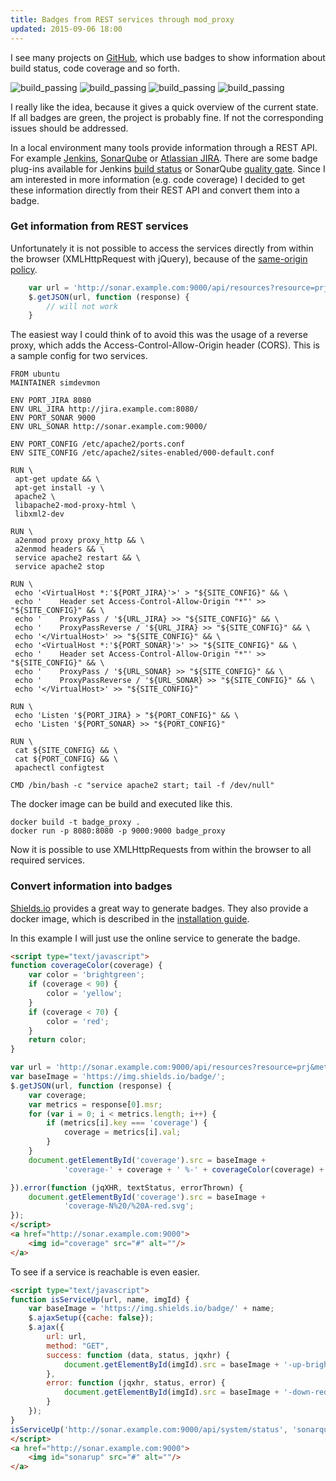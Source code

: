 ```yaml
---
title: Badges from REST services through mod_proxy
updated: 2015-09-06 18:00
---
```


I see many projects on [GitHub](https://github.com/), which use badges to show information about build status, code coverage and so forth.

![build_passing](https://img.shields.io/badge/build-passing-brightgreen.svg)
![build_passing](https://img.shields.io/badge/tests-42%20%2F%2042-brightgreen.svg)
![build_passing](https://img.shields.io/badge/coverage-100%-brightgreen.svg)
![build_passing](https://img.shields.io/badge/dependencies-up%20to%20date-brightgreen.svg)

I really like the idea, because it gives a quick overview of the current state. If all badges are green, the project is probably fine. 
If not the corresponding issues should be addressed. 

In a local environment many tools provide information through a REST API. 
For example [Jenkins](https://jenkins-ci.org/), [SonarQube](http://www.sonarqube.org/) or [Atlassian JIRA](https://www.atlassian.com/software/jira). 
There are some badge plug-ins available for Jenkins [build status](https://wiki.jenkins-ci.org/display/JENKINS/Embeddable+Build+Status+Plugin) or SonarQube [quality gate](https://github.com/QualInsight/qualinsight-plugins-sonarqube-badges).
Since I am interested in more information (e.g. code coverage) I decided to get these information directly from their REST API and convert them into a badge.

### Get information from REST services
Unfortunately it is not possible to access the services directly from within the browser (XMLHttpRequest with jQuery), because of the [same-origin policy](https://en.wikipedia.org/wiki/Same-origin_policy).

```javascript
    var url = 'http://sonar.example.com:9000/api/resources?resource=prj&metrics=coverage';
    $.getJSON(url, function (response) {
        // will not work
    }
```
The easiest way I could think of to avoid this was the usage of a reverse proxy, which adds the Access-Control-Allow-Origin header (CORS). This is a sample config for two services. 

```docker
FROM ubuntu 
MAINTAINER simdevmon

ENV PORT_JIRA 8080
ENV URL_JIRA http://jira.example.com:8080/
ENV PORT_SONAR 9000
ENV URL_SONAR http://sonar.example.com:9000/

ENV PORT_CONFIG /etc/apache2/ports.conf
ENV SITE_CONFIG /etc/apache2/sites-enabled/000-default.conf

RUN \
 apt-get update && \ 
 apt-get install -y \ 
 apache2 \
 libapache2-mod-proxy-html \
 libxml2-dev

RUN \ 
 a2enmod proxy proxy_http && \
 a2enmod headers && \
 service apache2 restart && \
 service apache2 stop

RUN \ 
 echo '<VirtualHost *:'${PORT_JIRA}'>' > "${SITE_CONFIG}" && \   
 echo '    Header set Access-Control-Allow-Origin "*"' >> "${SITE_CONFIG}" && \
 echo '    ProxyPass / '${URL_JIRA} >> "${SITE_CONFIG}" && \
 echo '    ProxyPassReverse / '${URL_JIRA} >> "${SITE_CONFIG}" && \
 echo '</VirtualHost>' >> "${SITE_CONFIG}" && \
 echo '<VirtualHost *:'${PORT_SONAR}'>' >> "${SITE_CONFIG}" && \   
 echo '    Header set Access-Control-Allow-Origin "*"' >> "${SITE_CONFIG}" && \
 echo '    ProxyPass / '${URL_SONAR} >> "${SITE_CONFIG}" && \
 echo '    ProxyPassReverse / '${URL_SONAR} >> "${SITE_CONFIG}" && \
 echo '</VirtualHost>' >> "${SITE_CONFIG}" 
 
RUN \
 echo 'Listen '${PORT_JIRA} > "${PORT_CONFIG}" && \
 echo 'Listen '${PORT_SONAR} >> "${PORT_CONFIG}"
 
RUN \
 cat ${SITE_CONFIG} && \
 cat ${PORT_CONFIG} && \
 apachectl configtest

CMD /bin/bash -c "service apache2 start; tail -f /dev/null"
```

The docker image can be build and executed like this.

```shell
docker build -t badge_proxy .
docker run -p 8080:8080 -p 9000:9000 badge_proxy
```
Now it is possible to use XMLHttpRequests from within the browser to all required services. 

### Convert information into badges

[Shields.io](https://github.com/badges/shields) provides a great way to generate badges. 
They also provide a docker image, which is described in the [installation guide](https://github.com/badges/shields/blob/master/INSTALL.md). 

In this example I will just use the online service to generate the badge.

```html
<script type="text/javascript">
function coverageColor(coverage) {
	var color = 'brightgreen';
	if (coverage < 90) {
		color = 'yellow';
	}
	if (coverage < 70) {
		color = 'red';
	}
	return color;
}

var url = 'http://sonar.example.com:9000/api/resources?resource=prj&metrics=coverage';
var baseImage = 'https://img.shields.io/badge/';
$.getJSON(url, function (response) {
	var coverage;
	var metrics = response[0].msr;
	for (var i = 0; i < metrics.length; i++) {
		if (metrics[i].key === 'coverage') {
			coverage = metrics[i].val;
		}
	}
	document.getElementById('coverage').src = baseImage +
			'coverage-' + coverage + ' %-' + coverageColor(coverage) + '.svg';

}).error(function (jqXHR, textStatus, errorThrown) {
	document.getElementById('coverage').src = baseImage +
			'coverage-N%20/%20A-red.svg';
});
</script>
<a href="http://sonar.example.com:9000">
    <img id="coverage" src="#" alt=""/>
</a>
```

To see if a service is reachable is even easier.

```html
<script type="text/javascript">
function isServiceUp(url, name, imgId) {
    var baseImage = 'https://img.shields.io/badge/' + name;
    $.ajaxSetup({cache: false});
    $.ajax({
        url: url,
        method: "GET",
        success: function (data, status, jqxhr) {
            document.getElementById(imgId).src = baseImage + '-up-brightgreen.svg';
        },
        error: function (jqxhr, status, error) {
            document.getElementById(imgId).src = baseImage + '-down-red.svg';
        }
    });
}
isServiceUp('http://sonar.example.com:9000/api/system/status', 'sonarqube', 'sonarup');
</script>
<a href="http://sonar.example.com:9000">
    <img id="sonarup" src="#" alt=""/>
</a>   
```